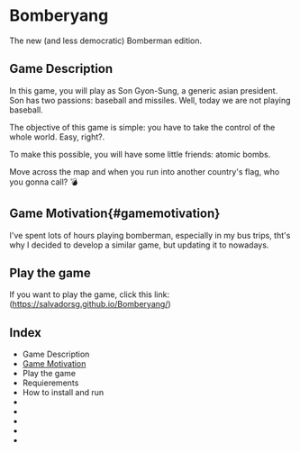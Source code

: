 
# Bomberyang

The new (and less democratic) Bomberman edition.

## Game Description

<p> In this game, you will play as Son Gyon-Sung, a generic asian president. Son has two passions: baseball and missiles. Well, today we are not playing baseball. <p>

<p> The objective of this game is simple: you have to take the control of the whole world. Easy, right?. <br>

To make this possible, you will have some little friends: atomic bombs. <br>

Move across the map and when you run into another country's flag, who you gonna call? 💣 </p> 

## Game Motivation{#gamemotivation}

<p> I've spent lots of hours playing bomberman, especially in my bus trips, tht's why I decided to develop a similar game, but updating it to nowadays. </p>


## Play the game 

If you want to play the game, click this link: (https://salvadorsg.github.io/Bomberyang/)

## Index

* Game Description
* [Game Motivation](#gamemotivation)
* Play the game
* Requierements
* How to install and run
* 
* 
* 
* 
* 